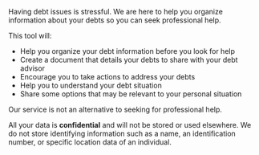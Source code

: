 Having debt issues is stressful. We are here to help you organize information about your debts so you can seek professional help.

This tool will:  

* Help you organize your debt information before you look for help
* Create a document that details your debts to share with your debt advisor 
* Encourage you to take actions to address your debts
* Help you to understand your debt situation
* Share some options that may be relevant to your personal situation 
  
Our service is not an alternative to seeking for professional help. 

 All your data is **confidential** and will not be stored or used elsewhere. We do not store identifying information such as a name, an identification number, or specific location data of an individual.
